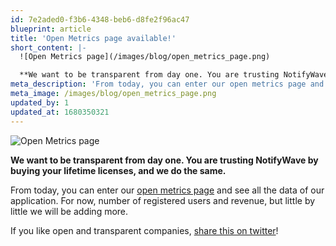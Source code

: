 ```yaml
---
id: 7e2aded0-f3b6-4348-beb6-d8fe2f96ac47
blueprint: article
title: 'Open Metrics page available!'
short_content: |-
  ![Open Metrics page](/images/blog/open_metrics_page.png)

  **We want to be transparent from day one. You are trusting NotifyWave by buying your lifetime licenses, and we do the same.**
meta_description: 'From today, you can enter our open metrics page and see all the data of our application.'
meta_image: /images/blog/open_metrics_page.png
updated_by: 1
updated_at: 1680350321
---
```


![Open Metrics page](/images/blog/open_metrics_page.png)

**We want to be transparent from day one. You are trusting NotifyWave by buying your lifetime licenses, and we do the
same.**

From today, you can enter our [open metrics page](/open) and see all the data of our application. For now, number of
registered users and revenue, but little by little we will be adding more.

If you like open and transparent
companies, [share this on twitter](https://twitter.com/intent/tweet?text=Check%20out%20NotifyWave%20%F0%9F%8C%8A%20and%20their%20open%20metrics%20page%20-%20I%20love%20companies%20that%20are%20transparent%20with%20their%20users!%20https%3A//notifywave.com/open)!

